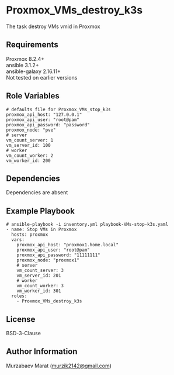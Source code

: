 Proxmox_VMs_destroy_k3s
=========

The task destroy VMs vmid in Proxmox

Requirements
------------

Proxmox 8.2.4+\
ansible 3.1.2+\
ansible-galaxy 2.16.11+\
Not tested on earlier versions

Role Variables
--------------
```
# defaults file for Proxmox_VMs_stop_k3s
proxmox_api_host: "127.0.0.1"
proxmox_api_user: "root@pam"
proxmox_api_password: "password"
proxmox_node: "pve" 
# server
vm_count_server: 1
vm_server_id: 100
# worker
vm_count_worker: 2
vm_worker_id: 200
```
Dependencies
------------

Dependencies are absent

Example Playbook
----------------

```
# ansible-playbook -i inventory.yml playbook-VMs-stop-k3s.yaml
- name: Stop VMs in Proxmox
  hosts: proxmox
  vars:
    proxmox_api_host: "proxmox1.home.local"
    proxmox_api_user: "root@pam"
    proxmox_api_password: "11111111"
    proxmox_node: "proxmox1"
    # server
    vm_count_server: 3
    vm_server_id: 201
    # worker
    vm_count_worker: 3
    vm_worker_id: 301
  roles:
    - Proxmox_VMs_destroy_k3s
```

License
-------

BSD-3-Clause

Author Information
------------------

Murzabaev Marat (murzik2142@gmail.com)
